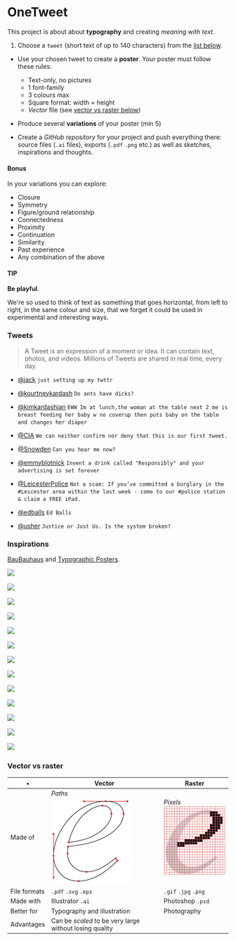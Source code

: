 <!--
# Matteo's TODO

NEXT TIME: Play with ideas rather than principles
What are the **key ideas** that you can distill in your poster? Eg: for @snowden you could use: jail, eagle, typewriter (classified documents), danger.. 

Cultural references: blue screen of death

- [ ] I heart NY
- Rodchenko
- Do some variations in black and white only?
- http://fffff.at/friendflop > scrambles tweets and their authors

-->

# OneTweet

This project is about about **typography** and creating *meaning with text*.

1. Choose a `tweet` (short text of up to 140 characters) from the [list below](#tweets).
* Use your chosen tweet to create a **poster**. Your poster must follow these rules:
	
	* Text-only, no pictures 
	* 1 font-family
	* 3 colours max
	* Square format: width = height
	* *Vector* file (see [vector vs raster below](#vector-vs-raster))	
* Produce several **variations** of your poster (min 5)
* Create a *GitHub repository* for your project and push everything there: source files (`.ai` files), exports (`.pdf` `.png` etc.) as well as sketches, inspirations and thoughts.

#### Bonus

In your variations you can explore:
 
* Closure
* Symmetry
* Figure/ground relationship
* Connectedness 
* Proximity
* Continuation
* Similarity
* Past experience 
* Any combination of the above  

#### TIP

**Be playful**.

We're so used to think of text as something that goes horizontal, from left to right, in the same colour and size, that we forget it could be used in experimental and interesting ways.

### Tweets

> A Tweet is an expression of a moment or idea. It can contain text, photos, and videos. Millions of Tweets are shared in real time, every day.

* [@jack](https://twitter.com/jack/status/20) `just setting up my twttr` 

* [@kourtneykardash](https://twitter.com/kourtneykardash/status/11175751424) `Do ants have dicks?` 

* [@kimkardashian](https://twitter.com/kimkardashian/status/16511330274) `EWW Im at lunch,the woman at the table next 2 me is breast feeding her baby w no coverup then puts baby on the table and changes her diaper`
 
* [@CIA](https://twitter.com/CIA/status/474971393852182528) `We can neither confirm nor deny that this is our first tweet.` 

* [@Snowden](https://twitter.com/Snowden/status/648890134243487744) `Can you hear me now?`
 
* [@emmyblotnick](https://twitter.com/emmyblotnick/status/489463436418359296) `Invent a drink called "Responsibly" and your advertising is set forever` 

* [@LeicesterPolice](https://twitter.com/leicesterpolice/status/287937337781002240) `Not a scam: If you’ve committed a burglary in the #Leicester area within the last week - come to our #police station & claim a FREE iPad.`

* [@edballs](https://twitter.com/edballs/status/63623585020915713) `Ed Balls`

* [@usher](https://twitter.com/usher/status/654335781687984129) `Justice or Just Us. Is the system broken? `


<!-- 

* [@]() `` 

* [@]() ``
 
* [@]() `` 

-->

### Inspirations

[BauBauhaus](http://www.baubauhaus.com/) and [Typographic Posters](https://www.typographicposters.com/).

<!--![](http://a1.files.theultralinx.com/image/upload/c_fit,cs_srgb,dpr_1.0,q_80,w_620/MTI5MDI1NDkwMjI3OTY0NTQ3.jpg)-->

<!--![](http://a2.files.theultralinx.com/image/upload/c_fit,cs_srgb,dpr_1.0,q_80,w_620/MTI5MDI1NDg4ODg1NjgzNDc0.jpg)-->

![](http://a2.files.theultralinx.com/image/upload/c_fit,cs_srgb,dpr_1.0,q_80,w_620/MTI5MDI1NDgyOTgwMzM4MzA3.jpg)

![](http://a2.files.theultralinx.com/image/upload/c_fit,cs_srgb,dpr_1.0,q_80,w_620/MTI5MDI1NDgxMzY5NTY5Mjkw.jpg)

<!--![](http://www.gigposters.com/posters/128564.jpg)-->

[![](https://media.typographicposters.com/this-is-tomorrow/l/capitals.jpg)](https://www.typographicposters.com/this-is-tomorrow/)

[![](https://media.typographicposters.com/deadline/l/06-maria-rathjen-02.jpg)](https://www.typographicposters.com/deadline/)

[![](https://media.typographicposters.com/sven-neitzel/l/sven_neitzel_08.jpg)](https://www.typographicposters.com/sven-neitzel/)

[![](https://media.typographicposters.com/stop-the-campaign/l/censor-2100x2800.jpg)](https://www.typographicposters.com/stop-the-campaign/)

[![](https://media.typographicposters.com/studio-zijspan/l/9-aspruitje.png)](https://www.typographicposters.com/studio-zijspan/)

[![](http://payload158.cargocollective.com/1/0/128/5461533/andyrementer-7.jpg)](http://butdoesitfloat.com/Not-the-old-not-the-new-but-the-necessary)

<!--[![](http://az-project.org/wp-content/uploads/2012/07/Lubalin_3-520x521.jpg)](http://az-project.org/en/designers/herb-lubalin-2/)-->

[![](http://41.media.tumblr.com/6f9f4973047480aca66f2f9729915329/tumblr_myy1ajkfRq1qc6htko1_1280.jpg)](http://marindsgn.tumblr.com/post/72348566308/jazz-poster-wwwquimmarincom)

[![](http://media.graphis.com/uploads/cache/42/9b/429b159efa5d16d89df785ceeda7f1e7.jpg)](http://www.graphis.com/entry/658bb16a-4b2d-11e2-a2c9-f23c91dffdec/)

[![](http://markgowing.com/images/work/39/mg_aiweiwei.jpg)](http://markgowing.com/work/posters/scaf)

<!--[![](http://40.media.tumblr.com/f309dba50027aed361f443f549738120/tumblr_nnlt6n6PQ41rr0smbo1_r1_1280.jpg)](http://picturingthoughts.com/post/117751486404)-->

[![](http://36.media.tumblr.com/6cfe431962a10172e85914aeb00b9065/tumblr_nnlt0zM8751rr0smbo1_1280.jpg)](http://picturingthoughts.com/post/117751290789)

[![](http://36.media.tumblr.com/c420fde76b4b3f9458b3299bf3e7cc8f/tumblr_n0q8ujptM71rr0smbo1_r1_1280.jpg)](http://picturingthoughts.com/post/76101119646)

### Vector vs raster

•  | Vector | Raster
--------	| ------ | ------
Made of 	| *Paths* <br> ![](assets/vector.png)  | *Pixels* <br> ![](assets/raster.png)
File formats | `.pdf` `.svg` `.eps`  | `.gif` `.jpg` `.png`
Made with | Illustrator `.ai`  | Photoshop `.psd` 
Better for | Typography and illustration | Photography
Advantages | Can be *scaled* to be very large without losing quality |  	
